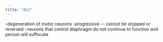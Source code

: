 ```yaml
---
title: "ALS"
---
```

-degeneration of motor neurons
-progressive -- cannot be stopped or reversed
-neurons that control diaphragm do not continue to function and person will suffocate

